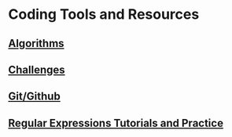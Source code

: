 # Coding Tools and Resources

## [Algorithms](algorithms.md)
## [Challenges](challenges.md)
## [Git/Github](git-github.md)
## [Regular Expressions Tutorials and Practice](regex.md)
